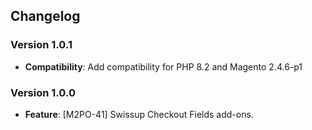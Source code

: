 ## Changelog

### Version 1.0.1
- **Compatibility**: Add compatibility for PHP 8.2 and Magento 2.4.6-p1

### Version 1.0.0
- **Feature**: [M2PO-41] Swissup Checkout Fields add-ons.
